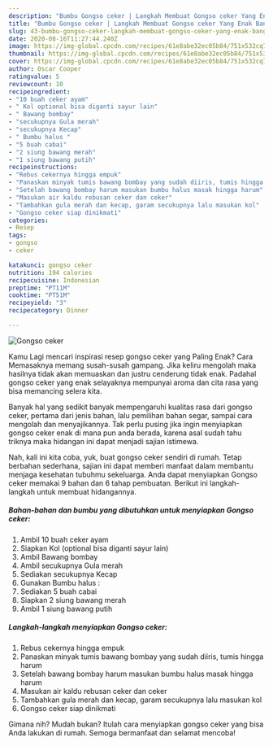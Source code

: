 ```yaml
---
description: "Bumbu Gongso ceker | Langkah Membuat Gongso ceker Yang Enak Banget"
title: "Bumbu Gongso ceker | Langkah Membuat Gongso ceker Yang Enak Banget"
slug: 43-bumbu-gongso-ceker-langkah-membuat-gongso-ceker-yang-enak-banget
date: 2020-08-16T11:27:44.240Z
image: https://img-global.cpcdn.com/recipes/61e8abe32ec05b84/751x532cq70/gongso-ceker-foto-resep-utama.jpg
thumbnail: https://img-global.cpcdn.com/recipes/61e8abe32ec05b84/751x532cq70/gongso-ceker-foto-resep-utama.jpg
cover: https://img-global.cpcdn.com/recipes/61e8abe32ec05b84/751x532cq70/gongso-ceker-foto-resep-utama.jpg
author: Oscar Cooper
ratingvalue: 5
reviewcount: 10
recipeingredient:
- "10 buah ceker ayam"
- " Kol optional bisa diganti sayur lain"
- " Bawang bombay"
- "secukupnya Gula merah"
- "secukupnya Kecap"
- " Bumbu halus "
- "5 buah cabai"
- "2 siung bawang merah"
- "1 siung bawang putih"
recipeinstructions:
- "Rebus cekernya hingga empuk"
- "Panaskan minyak tumis bawang bombay yang sudah diiris, tumis hingga harum"
- "Setelah bawang bombay harum masukan bumbu halus masak hingga harum"
- "Masukan air kaldu rebusan ceker dan ceker"
- "Tambahkan gula merah dan kecap, garam secukupnya lalu masukan kol"
- "Gongso ceker siap dinikmati"
categories:
- Resep
tags:
- gongso
- ceker

katakunci: gongso ceker 
nutrition: 194 calories
recipecuisine: Indonesian
preptime: "PT11M"
cooktime: "PT51M"
recipeyield: "3"
recipecategory: Dinner

---
```



![Gongso ceker](https://img-global.cpcdn.com/recipes/61e8abe32ec05b84/751x532cq70/gongso-ceker-foto-resep-utama.jpg)

Kamu Lagi mencari inspirasi resep gongso ceker yang Paling Enak? Cara Memasaknya memang susah-susah gampang. Jika keliru mengolah maka hasilnya tidak akan memuaskan dan justru cenderung tidak enak. Padahal gongso ceker yang enak selayaknya mempunyai aroma dan cita rasa yang bisa memancing selera kita.

Banyak hal yang sedikit banyak mempengaruhi kualitas rasa dari gongso ceker, pertama dari jenis bahan, lalu pemilihan bahan segar, sampai cara mengolah dan menyajikannya. Tak perlu pusing jika ingin menyiapkan gongso ceker enak di mana pun anda berada, karena asal sudah tahu triknya maka hidangan ini dapat menjadi sajian istimewa.




Nah, kali ini kita coba, yuk, buat gongso ceker sendiri di rumah. Tetap berbahan sederhana, sajian ini dapat memberi manfaat dalam membantu menjaga kesehatan tubuhmu sekeluarga. Anda dapat menyiapkan Gongso ceker memakai 9 bahan dan 6 tahap pembuatan. Berikut ini langkah-langkah untuk membuat hidangannya.

<!--inarticleads1-->

##### Bahan-bahan dan bumbu yang dibutuhkan untuk menyiapkan Gongso ceker:

1. Ambil 10 buah ceker ayam
1. Siapkan  Kol (optional bisa diganti sayur lain)
1. Ambil  Bawang bombay
1. Ambil secukupnya Gula merah
1. Sediakan secukupnya Kecap
1. Gunakan  Bumbu halus :
1. Sediakan 5 buah cabai
1. Siapkan 2 siung bawang merah
1. Ambil 1 siung bawang putih




<!--inarticleads2-->

##### Langkah-langkah menyiapkan Gongso ceker:

1. Rebus cekernya hingga empuk
1. Panaskan minyak tumis bawang bombay yang sudah diiris, tumis hingga harum
1. Setelah bawang bombay harum masukan bumbu halus masak hingga harum
1. Masukan air kaldu rebusan ceker dan ceker
1. Tambahkan gula merah dan kecap, garam secukupnya lalu masukan kol
1. Gongso ceker siap dinikmati




Gimana nih? Mudah bukan? Itulah cara menyiapkan gongso ceker yang bisa Anda lakukan di rumah. Semoga bermanfaat dan selamat mencoba!
